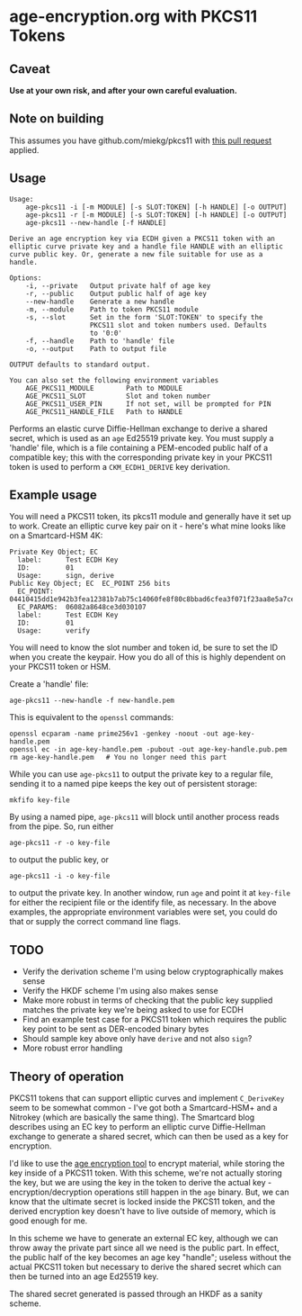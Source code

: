 # age-encryption.org with PKCS11 Tokens

## Caveat

**Use at your own risk, and after your own careful evaluation.**

## Note on building

This assumes you have github.com/miekg/pkcs11 with [this pull request](github.com/miekg/pkcs11/pull/128)
applied.

## Usage

```
Usage:
    age-pkcs11 -i [-m MODULE] [-s SLOT:TOKEN] [-h HANDLE] [-o OUTPUT]
    age-pkcs11 -r [-m MODULE] [-s SLOT:TOKEN] [-h HANDLE] [-o OUTPUT]
    age-pkcs11 --new-handle [-f HANDLE]

Derive an age encryption key via ECDH given a PKCS11 token with an
elliptic curve private key and a handle file HANDLE with an elliptic
curve public key. Or, generate a new file suitable for use as a handle.

Options:
    -i, --private   Output private half of age key
    -r, --public    Output public half of age key
    --new-handle    Generate a new handle
    -m, --module    Path to token PKCS11 module
    -s, --slot      Set in the form 'SLOT:TOKEN' to specify the 
                    PKCS11 slot and token numbers used. Defaults
                    to '0:0'
    -f, --handle    Path to 'handle' file
    -o, --output    Path to output file

OUTPUT defaults to standard output.

You can also set the following environment variables
    AGE_PKCS11_MODULE        Path to MODULE
    AGE_PKCS11_SLOT          Slot and token number
    AGE_PKCS11_USER_PIN      If not set, will be prompted for PIN
    AGE_PKCS11_HANDLE_FILE   Path to HANDLE
```

Performs an elastic curve Diffie-Hellman exchange to derive a shared
secret, which is used as an `age` Ed25519 private key. You must
supply a 'handle' file, which is a file containing a PEM-encoded
public half of a compatible key; this with the corresponding private
key in your PKCS11 token is used to perform a `CKM_ECDH1_DERIVE`
key derivation.

## Example usage

You will need a PKCS11 token, its pkcs11 module and generally have it
set up to work. Create an elliptic curve key pair on it - here's what
mine looks like on a Smartcard-HSM 4K:

```
Private Key Object; EC
  label:      Test ECDH Key
  ID:         01
  Usage:      sign, derive
Public Key Object; EC  EC_POINT 256 bits
  EC_POINT:   04410415dd1e942b3fea12381b7ab75c14060fe8f80c8bbad6cfea3f071f23aa8e5a7ce77d571117f9dd10d28112fb8bff032f343a73c0e989188d51685f5ccf396408
  EC_PARAMS:  06082a8648ce3d030107
  label:      Test ECDH Key
  ID:         01
  Usage:      verify
```

You will need to know the slot number and token id, be sure to set the
ID when you create the keypair. How you do all of this is highly 
dependent on your PKCS11 token or HSM.

Create a 'handle' file:

```
age-pkcs11 --new-handle -f new-handle.pem
```

This is equivalent to the `openssl` commands:
```
openssl ecparam -name prime256v1 -genkey -noout -out age-key-handle.pem
openssl ec -in age-key-handle.pem -pubout -out age-key-handle.pub.pem
rm age-key-handle.pem   # You no longer need this part
```

While you can use `age-pkcs11` to output the private key to a regular 
file, sending it to a named pipe keeps the key out of persistent storage:

```
mkfifo key-file
```

By using a named pipe, `age-pkcs11` will block until another process
reads from the pipe. So, run either

```
age-pkcs11 -r -o key-file
```

to output the public key, or

```
age-pkcs11 -i -o key-file
```

to output the private key. In another window, run `age` and point it at
`key-file` for either the recipient file or the identify file, as
necessary. In the above examples, the appropriate environment variables
were set, you could do that or supply the correct command line flags.

## TODO

 * Verify the derivation scheme I'm using below cryptographically
   makes sense
 * Verify the HKDF scheme I'm using also makes sense
 * Make more robust in terms of checking that the public key supplied
   matches the private key we're being asked to use for ECDH
 * Find an example test case for a PKCS11 token which requires the
   public key point to be sent as DER-encoded binary bytes
 * Should sample key above only have `derive` and not also `sign`?
 * More robust error handling

## Theory of operation

PKCS11 tokens that can support elliptic curves and implement 
`C_DeriveKey` seem to be somewhat common - I've got both a 
Smartcard-HSM+ and a Nitrokey (which are basically the same thing).
The Smartcard blog describes using an EC key to perform an
elliptic curve Diffie-Hellman exchange to generate a shared 
secret, which can then be used as a key for encryption. 

I'd like to use the [age encryption tool](https://age-encryption.org)
to encrypt material, while storing the key inside of a PKCS11 token.
With this scheme, we're not actually storing the key, but we are
using the key in the token to derive the actual key - encryption/decryption
operations still happen in the `age` binary. But, we can know that 
the ultimate secret is locked inside the PKCS11 token, and the derived
encryption key doesn't have to live outside of memory, which is good
enough for me. 

In this scheme we have to generate an external EC key, although we can
throw away the private part since all we need is the public part. In
effect, the public half of the key becomes an age key "handle"; useless
without the actual PKCS11 token but necessary to derive the shared
secret which can then be turned into an age Ed25519 key. 

The shared secret generated is passed through an HKDF as a sanity scheme.
